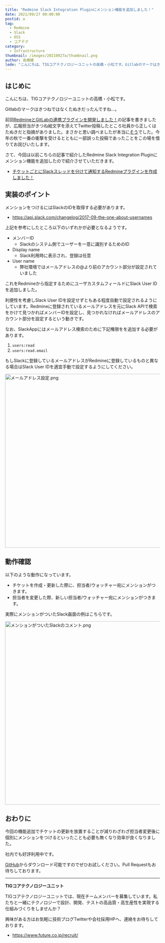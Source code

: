 ```yaml
---
title: "Redmine Slack Integration Pluginにメンション機能を追加しました！"
date: 2021/09/27 00:00:00
postid: a
tag:
  - Redmine
  - Slack
  - OSS
  - コアテク
category:
  - Infrastructure
thumbnail: /images/20210927a/thumbnail.png
author: 高橋健
lede: "こんにちは、TIGコアテクノロジーユニットの高橋・小松です。Gitlabのマークはきつねではなくたぬきだったんですね...。今回はRedmine Slack Integration Pluginにメンション機能を追加したので紹介させていただきます。"
---
```

## はじめに

こんにちは、TIGコアテクノロジーユニットの高橋・小松です。

Gitlabのマークはきつねではなくたぬきだったんですね...。

前回[RedmineとGitLabの連携プラグインを開発しました！](/articles/20210908a/)の記事を書きましたが、広報担当がきつね絵文字を添えてTwitter投稿したところ社員から正しくはたぬきだと指摘がありました。まさかと思い調べましたが本当に[そう](https://www.publickey1.jp/blog/20/gitlab.html)でした。今年の秋で一番の衝撃を受けるとともに一部誤った投稿であったことをこの場を借りてお詫びいたします。

さて、今回は以前こちらの記事で紹介したRedmine Slack Integration Pluginにメンション機能を追加したので紹介させていただきます。

* [チケットごとにSlackスレッドを分けて通知するRedmineプラグインを作成しました！](/articles/20210413b/)

## 実装のポイント

メンションをつけるにはSlackのIDを取得する必要があります。

* https://api.slack.com/changelog/2017-09-the-one-about-usernames

上記を参考にしたところ以下のいずれかが必要となるようです。
* メンバーID
  * Slackのシステム側でユーザーを一意に識別するためのID
* Display name
  * Slack利用時に表示され、登録は任意
* User name
  * 弊社環境ではメールアドレスの@より前のアカウント部分が設定されていました

これをRedmineから指定するためにユーザカスタムフィールドにSlack User IDを追加しました。

利便性を考慮しSlack User IDを設定せずともある程度自動で設定されるようにしています。Redmineに登録されているメールアドレスを元にSlack APIで検索をかけて見つかればメンバーIDを設定し、見つかれなければメールアドレスのアカウント部分を設定するという動きです。

なお、SlackAppにはメールアドレス検索のために下記権限をを追加する必要があります。

1. `users:read`
2. `users:read.email`

もしSlackに登録しているメールアドレスがRedmineに登録しているものと異なる場合はSlack User IDを適宜手動で設定するようにしてください。

<img src="/images/20210927a/メールアドレス設定.png" alt="メールアドレス設定.png" width="753" height="564" loading="lazy">

## 動作確認

以下のような動作になっています。

* チケットを作成・更新した際に、担当者/ウォッチャー宛にメンションがつきます。
* 担当者を変更した際、新しい担当者/ウォッチャー宛にメンションがつきます。

実際にメンションがついたSlack画面の例はこちらです。

<img src="/images/20210927a/メンションがついたSlackのコメント.png" alt="メンションがついたSlackのコメント.png" width="994" height="595" loading="lazy">

## おわりに

今回の機能追加でチケットの更新を放置することが減りわざわざ担当者変更後に個別にメンションをつけるといったことも必要も無くなり効率が良くなりました。

社内でも好評利用中です。

[GitHub](https://github.com/future-architect/redmine_slack_integration/)からダウンロード可能ですのでぜひお試しください。Pull Requestもお待ちしております。

----------------------------
**TIGコアテクノロジーユニット**

TIGコアテクノロジーユニットでは、現在チームメンバーを募集しています。私たちと一緒にテクノロジーで設計、開発、テストの高品質・高生産性を実現する仕組みづくりをしませんか？

興味がある方はお気軽に技術ブログTwitterや会社採用HPへ、連絡をお待ちしております。

* https://www.future.co.jp/recruit/
